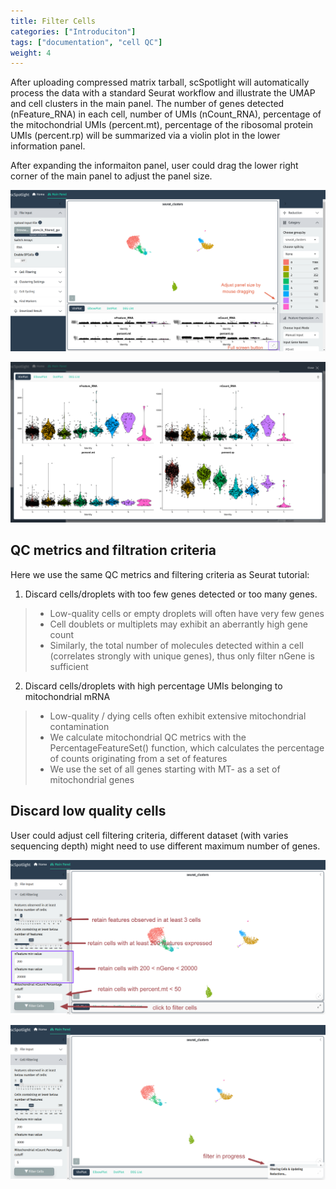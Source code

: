 ```yaml
---
title: Filter Cells
categories: ["Introduciton"]
tags: ["documentation", "cell QC"]
weight: 4
---
```


After uploading compressed matrix tarball, scSpotlight will
automatically process the data with a standard Seurat workflow
and illustrate the UMAP and cell clusters in the main panel.
The number of genes detected (nFeature\_RNA) in each cell, 
number of UMIs (nCount\_RNA), percentage of the mitochondrial 
UMIs (percent.mt), percentage of the ribosomal protein
UMIs (percent.rp) will be summarized via a violin plot in 
the lower information panel.

After expanding the informaiton panel, user could drag the 
lower right corner of the main panel to adjust the panel size.

![](vlnplot_1.png)

![](vlnplot_2.png)

## QC metrics and filtration criteria

Here we use the same QC metrics and filtering criteria as Seurat tutorial:

1. Discard cells/droplets with too few genes detected or too many genes.
>- Low-quality cells or empty droplets will often have very few genes
>- Cell doublets or multiplets may exhibit an aberrantly high gene count
>- Similarly, the total number of molecules detected within a cell (correlates strongly with unique genes), thus only filter nGene is sufficient

2. Discard cells/droplets with high percentage UMIs belonging to mitochondrial mRNA
>  - Low-quality / dying cells often exhibit extensive mitochondrial contamination
>  - We calculate mitochondrial QC metrics with the PercentageFeatureSet() function, which calculates the percentage of counts originating from a set of features
>  - We use the set of all genes starting with MT- as a set of mitochondrial genes

## Discard low quality cells

User could adjust cell filtering criteria, different dataset (with varies sequencing depth) 
might need to use different maximum number of genes.

![](filter_cells_1.png)

![](filter_cells_2.png)
